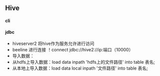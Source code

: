 ## Hive
#### cli
#### jdbc
* hiveserver2 将hive作为服务允许进行访问
* beeline 进行连接 ！connect jdbc://hive2://ip:端口（10000）
*  导入数据：
  * 从hdfs上导入数据：load data inpath 'hdfs上的文件路径' into table 表名;
  * 从本地上导入数据：load data local inpath '文件路径' into table 表名;

